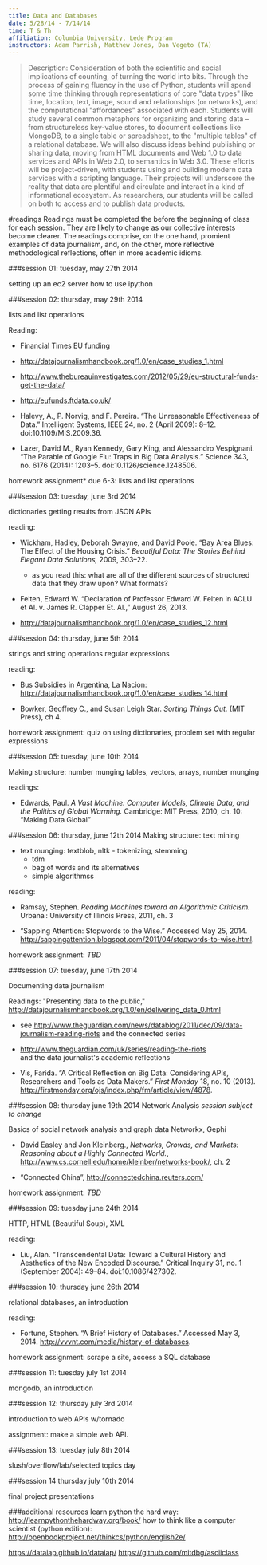 ```yaml
---
title: Data and Databases
date: 5/28/14 - 7/14/14
time: T & Th
affiliation: Columbia University, Lede Program
instructors: Adam Parrish, Matthew Jones, Dan Vegeto (TA)
---
```



> Description: Consideration of both the scientific and social implications of counting, of turning the world into bits. Through the process of gaining fluency in the use of Python, students will spend some time thinking through representations of core "data types" like time, location, text, image, sound and relationships (or networks), and the computational "affordances" associated with each. Students will study several common metaphors for organizing and storing data – from structureless key-value stores, to document collections like MongoDB, to a single table or spreadsheet, to the "multiple tables" of a relational database. We will also discuss ideas behind publishing or sharing data, moving from HTML documents and Web 1.0 to data services and APIs in Web 2.0, to semantics in Web 3.0. These efforts will be project-driven, with students using and building modern data services with a scripting language. Their projects will underscore the reality that data are plentiful and circulate and interact in a kind of informational ecosystem. As researchers, our students will be called on both to access and to publish data products.

#readings
Readings must be completed the before the beginning of class for each session. They are likely to change as our collective interests become clearer. The readings comprise, on the one hand, promient examples of data journalism, and, on the other, more reflective methodological reflections, often in more academic idioms.

###session 01: tuesday, may 27th 2014

setting up an ec2 server
how to use ipython

###session 02: thursday, may 29th 2014

lists and list operations

Reading: 
- Financial Times EU funding
- http://datajournalismhandbook.org/1.0/en/case_studies_1.html
- http://www.thebureauinvestigates.com/2012/05/29/eu-structural-funds-get-the-data/
- http://eufunds.ftdata.co.uk/

- Halevy, A., P. Norvig, and F. Pereira. “The Unreasonable Effectiveness of Data.” Intelligent Systems, IEEE 24, no. 2 (April 2009): 8–12. doi:10.1109/MIS.2009.36.

- Lazer, David M., Ryan Kennedy, Gary King, and Alessandro Vespignani. “The Parable of Google Flu: Traps in Big Data Analysis.” Science 343, no. 6176 (2014): 1203–5. doi:10.1126/science.1248506.


homework assignment* due 6-3: lists and list operations


###session 03: tuesday, june 3rd 2014

dictionaries
getting results from JSON APIs

reading: 
- Wickham, Hadley, Deborah Swayne, and David Poole. “Bay Area Blues: The Effect of the Housing Crisis.” *Beautiful Data: The Stories Behind Elegant Data Solutions,* 2009, 303–22.
    - as you read this: what are all of the different sources of structured data that they draw upon? What formats?

- Felten, Edward W. “Declaration of Professor Edward W. Felten in ACLU et Al. v. James R. Clapper Et. Al.,” August 26, 2013.

- http://datajournalismhandbook.org/1.0/en/case_studies_12.html


###session 04: thursday, june 5th 2014

strings and string operations
regular expressions

reading:
+ Bus Subsidies in Argentina, La Nacion: http://datajournalismhandbook.org/1.0/en/case_studies_14.html

+ Bowker, Geoffrey C., and Susan Leigh Star. *Sorting Things Out.* (MIT Press), ch 4.

homework assignment: quiz on using dictionaries, problem set with regular expressions


###session 05: tuesday, june 10th 2014

Making structure: number munging
tables, vectors, arrays, number munging

readings: 
- Edwards, Paul. *A Vast Machine: Computer Models, Climate Data, and the Politics of Global Warming.* Cambridge: MIT Press, 2010, ch. 10: “Making Data Global”


###session 06: thursday, june 12th 2014
Making structure: text mining

- text munging: textblob, nltk
		- tokenizing, stemming
 	- tdm
	- bag of words and its alternatives
 	- simple algorithmss

reading: 
- Ramsay, Stephen. *Reading Machines toward an Algorithmic Criticism.* Urbana : University of Illinois Press, 2011, ch. 3

- “Sapping Attention: Stopwords to the Wise.” Accessed May 25, 2014. http://sappingattention.blogspot.com/2011/04/stopwords-to-wise.html.

homework assignment: *TBD*
	

###session 07: tuesday, june 17th 2014

Documenting data journalism

Readings:
"Presenting data to the public," http://datajournalismhandbook.org/1.0/en/delivering_data_0.html

- see http://www.theguardian.com/news/datablog/2011/dec/09/data-journalism-reading-riots
    and the connected series

- http://www.theguardian.com/uk/series/reading-the-riots    
    and the data journalist's academic reflections

- Vis, Farida. “A Critical Reflection on Big Data: Considering APIs, Researchers and Tools as Data Makers.” *First Monday* 18, no. 10 (2013). http://firstmonday.org/ojs/index.php/fm/article/view/4878.


###session 08: thursday june 19th 2014
Network Analysis
*session subject to change*

Basics of social network analysis and graph data
Networkx, Gephi

-  David Easley and Jon Kleinberg., *Networks, Crowds, and Markets: Reasoning about a Highly Connected World.*, http://www.cs.cornell.edu/home/kleinber/networks-book/, ch. 2

- “Connected China”, http://connectedchina.reuters.com/

homework assignment: *TBD*

###session 09: tuesday june 24th 2014

HTTP, HTML (Beautiful Soup), XML

reading:
- Liu, Alan. “Transcendental Data: Toward a Cultural History and Aesthetics of the New Encoded Discourse.” Critical Inquiry 31, no. 1 (September 2004): 49–84. doi:10.1086/427302.


###session 10: thursday june 26th 2014

relational databases, an introduction

reading:
- Fortune, Stephen. “A Brief History of Databases.” Accessed May 3, 2014. http://vvvnt.com/media/history-of-databases.

homework assignment: scrape a site, access a SQL database


###session 11: tuesday july 1st 2014

mongodb, an introduction

###session 12: thursday july 3rd 2014

introduction to web APIs w/tornado

assignment: make a simple web API.

###session 13: tuesday july 8th 2014

slush/overflow/lab/selected topics day

###session 14
thursday july 10th 2014

final project presentations


###additional resources
learn python the hard way: http://learnpythonthehardway.org/book/
how to think like a computer scientist (python edition): http://openbookproject.net/thinkcs/python/english2e/

https://dataiap.github.io/dataiap/
https://github.com/mitdbg/asciiclass



